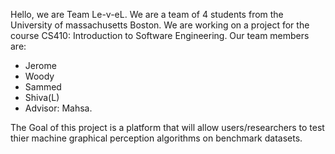 Hello, we are Team Le-v-eL. We are a team of 4 students from the University of massachusetts Boston.
We are working on a project for the course CS410: Introduction to Software Engineering. Our team members are:
 * Jerome
 * Woody 
 * Sammed
 * Shiva(L)
 * Advisor: Mahsa.
 
The Goal of this project is a platform that will allow users/researchers to test thier machine graphical perception algorithms on benchmark datasets.
